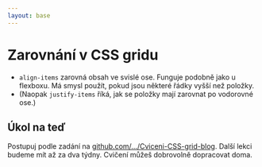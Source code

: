 ```yaml
---
layout: base
---
```


# Zarovnání v CSS gridu

- `align-items` zarovná obsah ve svislé ose. Funguje podobně jako u flexboxu. Má smysl použít, pokud jsou některé řádky vyšší než položky.
- (Naopak `justify-items` říká, jak se položky mají zarovnat po vodorovné ose.)

## Úkol na teď

Postupuj podle zadání na [github.com/…/Cviceni-CSS-grid-blog](https://github.com/Czechitas-podklady-WEB/Cviceni-CSS-grid-blog). Další lekci budeme mít až za dva týdny. Cvičení můžeš dobrovolně dopracovat doma.
